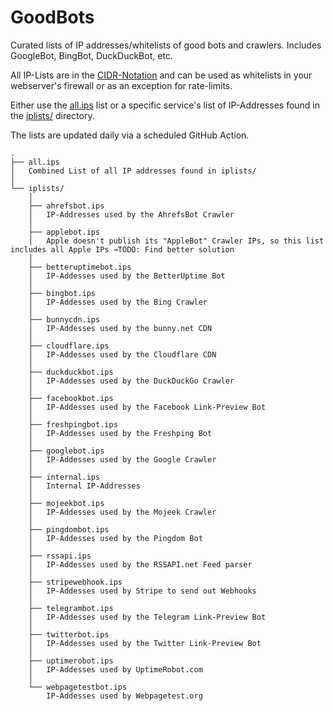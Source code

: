 # GoodBots
Curated lists of IP addresses/whitelists of good bots and crawlers. Includes GoogleBot, BingBot, DuckDuckBot, etc.

All IP-Lists are in the [CIDR-Notation](https://en.wikipedia.org/wiki/Classless_Inter-Domain_Routing) and can be used as whitelists in your webserver's firewall or as an exception for rate-limits.

Either use the [all.ips](all.ips) list or a specific service's list of IP-Addresses found in the [iplists/](iplists/) directory.

The lists are updated daily via a scheduled GitHub Action.
<!-- TODO: Better Readme -->
  
```
.
├── all.ips 
│   Combined List of all IP addresses found in iplists/
│
└── iplists/
    │
    ├── ahrefsbot.ips
    │   IP-Addresses used by the AhrefsBot Crawler
    │   
    ├── applebot.ips
    │   Apple doesn't publish its "AppleBot" Crawler IPs, so this list includes all Apple IPs →TODO: Find better solution
    │   
    ├── betteruptimebot.ips
    │   IP-Addesses used by the BetterUptime Bot
    │   
    ├── bingbot.ips
    │   IP-Addesses used by the Bing Crawler
    │   
    ├── bunnycdn.ips
    │   IP-Addesses used by the bunny.net CDN
    │   
    ├── cloudflare.ips
    │   IP-Addesses used by the Cloudflare CDN
    │   
    ├── duckduckbot.ips
    │   IP-Addesses used by the DuckDuckGo Crawler
    │   
    ├── facebookbot.ips
    │   IP-Addesses used by the Facebook Link-Preview Bot
    │   
    ├── freshpingbot.ips
    │   IP-Addesses used by the Freshping Bot
    │   
    ├── googlebot.ips
    │   IP-Addesses used by the Google Crawler
    │   
    ├── internal.ips
    │   Internal IP-Addresses
    │   
    ├── mojeekbot.ips
    │   IP-Addesses used by the Mojeek Crawler
    │   
    ├── pingdombot.ips
    │   IP-Addesses used by the Pingdom Bot
    │   
    ├── rssapi.ips
    │   IP-Addesses used by the RSSAPI.net Feed parser
    │   
    ├── stripewebhook.ips
    │   IP-Addesses used by Stripe to send out Webhooks
    │   
    ├── telegrambot.ips
    │   IP-Addesses used by the Telegram Link-Preview Bot
    │   
    ├── twitterbot.ips
    │   IP-Addesses used by the Twitter Link-Preview Bot
    │
    ├── uptimerobot.ips
    │   IP-Addesses used by UptimeRobot.com
    │
    └── webpagetestbot.ips 
        IP-Addesses used by Webpagetest.org
        
```
